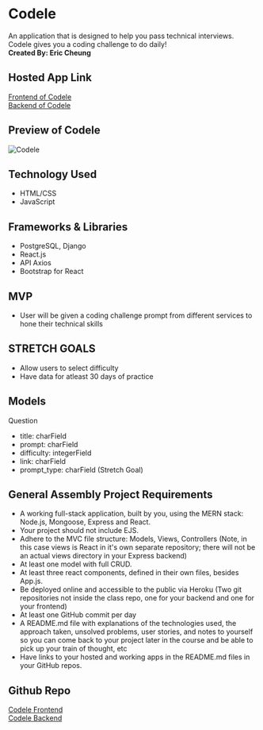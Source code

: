 # Codele

An application that is designed to help you pass technical interviews. Codele gives you a coding challenge to do daily!\
**Created By: Eric Cheung**

## Hosted App Link

[Frontend of Codele](https://codele.herokuapp.com/)\
[Backend of Codele](https://codele-backend.herokuapp.com/)

## Preview of Codele

![Codele](https://i.imgur.com/WCjZxw7.png)

## Technology Used

- HTML/CSS
- JavaScript

## Frameworks & Libraries

- PostgreSQL, Django
- React.js
- API Axios
- Bootstrap for React

## MVP

- User will be given a coding challenge prompt from different services to hone their technical skills

## STRETCH GOALS
- Allow users to select difficulty
- Have data for atleast 30 days of practice

## Models

Question

- title: charField
- prompt: charField
- difficulty: integerField
- link: charField
- prompt_type: charField (Stretch Goal)

## General Assembly Project Requirements

- A working full-stack application, built by you, using the MERN stack: Node.js, Mongoose, Express and React.
- Your project should not include EJS.
- Adhere to the MVC file structure: Models, Views, Controllers (Note, in this case views is React in it's own separate repository; there will not be an actual views directory in your Express backend)
- At least one model with full CRUD.
- At least three react components, defined in their own files, besides App.js.
- Be deployed online and accessible to the public via Heroku (Two git repositories not inside the class repo, one for your backend and one for your frontend)
- At least one GitHub commit per day
- A README.md file with explanations of the technologies used, the approach taken, unsolved problems, user stories, and notes to yourself so you can come back to your project later in the course and be able to pick up your train of thought, etc
- Have links to your hosted and working apps in the README.md files in your GitHub repos.

## Github Repo

[Codele Frontend](https://github.com/ercheung3/codele)\
[Codele Backend](https://github.com/ercheung3/codele-backend/)

